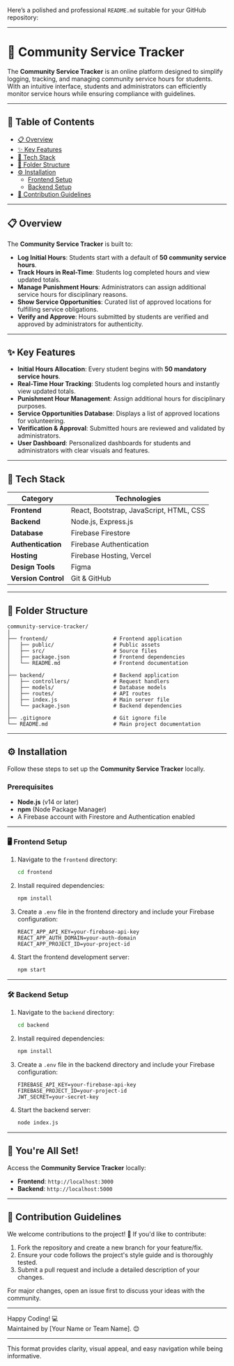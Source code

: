 Here’s a polished and professional `README.md` suitable for your GitHub repository:

---

# 🌟 Community Service Tracker

The **Community Service Tracker** is an online platform designed to simplify logging, tracking, and managing community service hours for students. With an intuitive interface, students and administrators can efficiently monitor service hours while ensuring compliance with guidelines.

---

## 📖 Table of Contents
- [📋 Overview](#-overview)
- [✨ Key Features](#-key-features)
- [🔧 Tech Stack](#-tech-stack)
- [📂 Folder Structure](#-folder-structure)
- [⚙️ Installation](#️-installation)
  - [Frontend Setup](#frontend-setup)
  - [Backend Setup](#backend-setup)
- [🤝 Contribution Guidelines](#-contribution-guidelines)

---

## 📋 Overview

The **Community Service Tracker** is built to:
- **Log Initial Hours**: Students start with a default of **50 community service hours**.
- **Track Hours in Real-Time**: Students log completed hours and view updated totals.
- **Manage Punishment Hours**: Administrators can assign additional service hours for disciplinary reasons.
- **Show Service Opportunities**: Curated list of approved locations for fulfilling service obligations.
- **Verify and Approve**: Hours submitted by students are verified and approved by administrators for authenticity.

---

## ✨ Key Features

- **Initial Hours Allocation**: Every student begins with **50 mandatory service hours**.  
- **Real-Time Hour Tracking**: Students log completed hours and instantly view updated totals.  
- **Punishment Hour Management**: Assign additional hours for disciplinary purposes.  
- **Service Opportunities Database**: Displays a list of approved locations for volunteering.  
- **Verification & Approval**: Submitted hours are reviewed and validated by administrators.  
- **User Dashboard**: Personalized dashboards for students and administrators with clear visuals and features.

---

## 🔧 Tech Stack

| **Category**       | **Technologies**                    |
|---------------------|-------------------------------------|
| **Frontend**        | React, Bootstrap, JavaScript, HTML, CSS |
| **Backend**         | Node.js, Express.js                |
| **Database**        | Firebase Firestore                 |
| **Authentication**  | Firebase Authentication            |
| **Hosting**         | Firebase Hosting, Vercel           |
| **Design Tools**    | Figma                              |
| **Version Control** | Git & GitHub                       |

---

## 📂 Folder Structure

```plaintext
community-service-tracker/
│
├── frontend/                     # Frontend application
│   ├── public/                   # Public assets
│   ├── src/                      # Source files
│   ├── package.json              # Frontend dependencies
│   └── README.md                 # Frontend documentation
│
├── backend/                      # Backend application
│   ├── controllers/              # Request handlers
│   ├── models/                   # Database models
│   ├── routes/                   # API routes
│   ├── index.js                  # Main server file
│   └── package.json              # Backend dependencies
│
├── .gitignore                    # Git ignore file
└── README.md                     # Main project documentation
```

---

## ⚙️ Installation

Follow these steps to set up the **Community Service Tracker** locally.

### Prerequisites
- **Node.js** (v14 or later)
- **npm** (Node Package Manager)
- A Firebase account with Firestore and Authentication enabled

---

### 🖥️ Frontend Setup

1. Navigate to the `frontend` directory:
   ```bash
   cd frontend
   ```
2. Install required dependencies:
   ```bash
   npm install
   ```
3. Create a `.env` file in the frontend directory and include your Firebase configuration:
   ```plaintext
   REACT_APP_API_KEY=your-firebase-api-key
   REACT_APP_AUTH_DOMAIN=your-auth-domain
   REACT_APP_PROJECT_ID=your-project-id
   ```
4. Start the frontend development server:
   ```bash
   npm start
   ```

---

### 🛠️ Backend Setup

1. Navigate to the `backend` directory:
   ```bash
   cd backend
   ```
2. Install required dependencies:
   ```bash
   npm install
   ```
3. Create a `.env` file in the backend directory and include your Firebase configuration:
   ```plaintext
   FIREBASE_API_KEY=your-firebase-api-key
   FIREBASE_PROJECT_ID=your-project-id
   JWT_SECRET=your-secret-key
   ```
4. Start the backend server:
   ```bash
   node index.js
   ```

---

## 🚀 You're All Set!  
Access the **Community Service Tracker** locally:  
- **Frontend**: `http://localhost:3000`  
- **Backend**: `http://localhost:5000`

---

## 🤝 Contribution Guidelines

We welcome contributions to the project! 🚀 If you'd like to contribute:  
1. Fork the repository and create a new branch for your feature/fix.
2. Ensure your code follows the project's style guide and is thoroughly tested.
3. Submit a pull request and include a detailed description of your changes.

For major changes, open an issue first to discuss your ideas with the community.

---

Happy Coding! 💻  
Maintained by [Your Name or Team Name]. 😊

--- 

This format provides clarity, visual appeal, and easy navigation while being informative.
